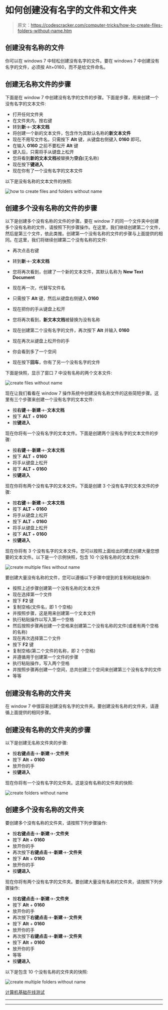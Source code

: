 # 如何创建没有名字的文件和文件夹

> 原文：<https://codescracker.com/computer-tricks/how-to-create-files-folders-without-name.htm>

## 创建没有名称的文件

你可以在 windows 7 中轻松创建没有名字的文件。要在 windows 7 中创建没有名字的文件，必须按 Alt+0160，而不是给文件命名。

## 创建无名称文件的步骤

下面是在 window 7 中创建没有名字的文件的步骤。下面是步骤，用来创建一个没有名字的文本文件:

*   打开任何文件夹
*   在文件夹内，按右键
*   转到**新**->-**文本文档**
*   将创建一个新的文本文件，包含作为其默认名称的**新文本文件**
*   现在不用写文件名，只需按下 **Alt** 键，从键盘右侧键入 **0160** 即可。
*   在输入 **0160** 之前不要松开 **Alt** 键
*   键入后，只需将手从键盘上松开
*   您将看到**新的文本文档**被替换为**空白**(无名称)
*   现在按下**键进入**
*   现在你有了一个没有名字的文本文件

以下是没有名称的文本文件的快照:

![how to create files and folders without name](img/f220187996ed1b3564bb874e8e456b6d.png)

## 创建多个没有名称的文件的步骤

以下是创建多个没有名称的文件的步骤。要在 window 7 的同一个文件夹中创建多个没有名称的文件，请按照下列步骤操作。在这里，我们继续创建第二个文件，然后是第三个文件，依此类推。创建第一个没有名称的文件的步骤与上面提供的相同。在这里，我们将继续创建第二个没有名称的文件:

*   再次点击右键
*   转到**新**->-**文本文档**
*   您将再次看到，创建了一个新的文本文件，其默认名称为 **New Text Document**

*   现在再一次，代替写文件名
*   只需按下 **Alt** 键，然后从键盘右侧键入 **0160**
*   现在把你的手从键盘上松开
*   您将再次看到，**新文本文档**被替换为没有名称
*   现在创建第二个没有名字的文件，再次按下 **Alt** 并输入 **0160**
*   现在再次从键盘上松开你的手
*   你会看到多了一个空间
*   现在按下**回车**，你有了另一个没有名字的文件

下面是快照，显示了窗口 7 中没有名称的两个文本文件:

![create files without name](img/46a8cbe04c0aba19a638e163bafbabc9.png)

现在让我们看看在 window 7 操作系统中创建没有名称文件的这些简短步骤。这里有三个步骤来创建一个没有名字的文本文件:

*   按**右键**->-**新建**->-**文本文档**
*   按下 **ALT** + **0160**
*   按**键进入**

现在你将有一个没有名字的文本文件。下面是创建两个没有名字的文本文件的步骤:

*   按**右键**->-**新建**->-**文本文档**
*   按下 **ALT** + **0160**
*   将手从键盘上松开
*   按下 **ALT** + **0160**
*   按**键进入**

现在你将有两个没有名字的文本文件。下面是创建 3 个没有名字的文本文件的步骤:

*   按**右键**->-**新建**->-**文本文档**
*   按下 **ALT** + **0160**
*   将手从键盘上松开
*   按下 **ALT** + **0160**
*   将手从键盘上松开
*   按下 **ALT** + **0160**
*   按**键进入**

现在你将有 3 个没有名字的文本文件。您可以按照上面给出的模式创建大量您想要的文本文件。以下是一个示例快照，包含 10 个没有名称的文本文件:

![create multiple files without name](img/7da545475762802fdd6a547db58cdea6.png)

要创建大量没有名称的文件，您可以遵循以下步骤中提到的复制和粘贴操作:

*   按照上述步骤创建第一个没有名称的文本文件
*   现在选择第一个文件
*   按下 **F2** 键
*   复制空格(文件名，即 1 个空格)
*   并按照步骤，这是用来创建第一个文本文件
*   执行粘贴操作以写入第一个空格
*   然后按照步骤再创建一个空格来创建第二个没有名称的文件(或者有两个空格的名称)
*   现在再次选择第二个文件
*   按下 **F2** 键
*   复制空格(第二个文件的名称，即 2 个空格)
*   并遵循用于创建第一个文件的步骤
*   执行粘贴操作，写入两个空格
*   并按照步骤再创建一个空间，总共创建三个空间来创建第三个没有名字的文件
*   等等

## 创建没有名称的文件夹

在 window 7 中很容易创建没有名字的文件夹。要创建没有名称的文件夹，请遵循上面提供的相同步骤。

## 创建没有名称的文件夹的步骤

以下是创建无名称文件夹的步骤:

*   按**右键点击**->-**新建**->-**文件夹**
*   按下 **Alt** + **0160**
*   放开你的手
*   按**键进入**

现在你将有一个没有名字的文件夹。这是没有名称的文件夹的快照:

![create folders without name](img/019fbdad5a725a85e8c0934859127de1.png)

## 创建多个没有名称的文件夹

要创建多个没有名称的文件夹，请按照下列步骤操作:

*   按**右键点击**->-**新建**->-**文件夹**
*   按下 **Alt** + **0160**
*   放开你的手
*   再次按下**右键点击**->-**新建**->-**文件夹**
*   按下 **Alt** + **0160**
*   放开你的手
*   按**键进入**

现在你将有两个没有名字的文件夹。要创建大量没有名称的文件夹，请按照下列步骤操作:

*   按**右键点击**->-**新建**->-**文件夹**
*   按下 **Alt** + **0160**
*   放开你的手
*   再次按下**右键点击**->-**新建**->-**文件夹**
*   按下 **Alt** + **0160**
*   放开你的手
*   再次按下**右键点击**->-**新建**->-**文件夹**
*   按下 **Alt** + **0160**
*   放开你的手
*   等等
*   按**键进入**

以下是包含 10 个没有名称的文件夹的快照:

![create multiple folders without name](img/feba925667cd639f7b652bb9dfe4378f.png)

[计算机基础在线测试](/exam/showtest.php?subid=14)

* * *

* * *
